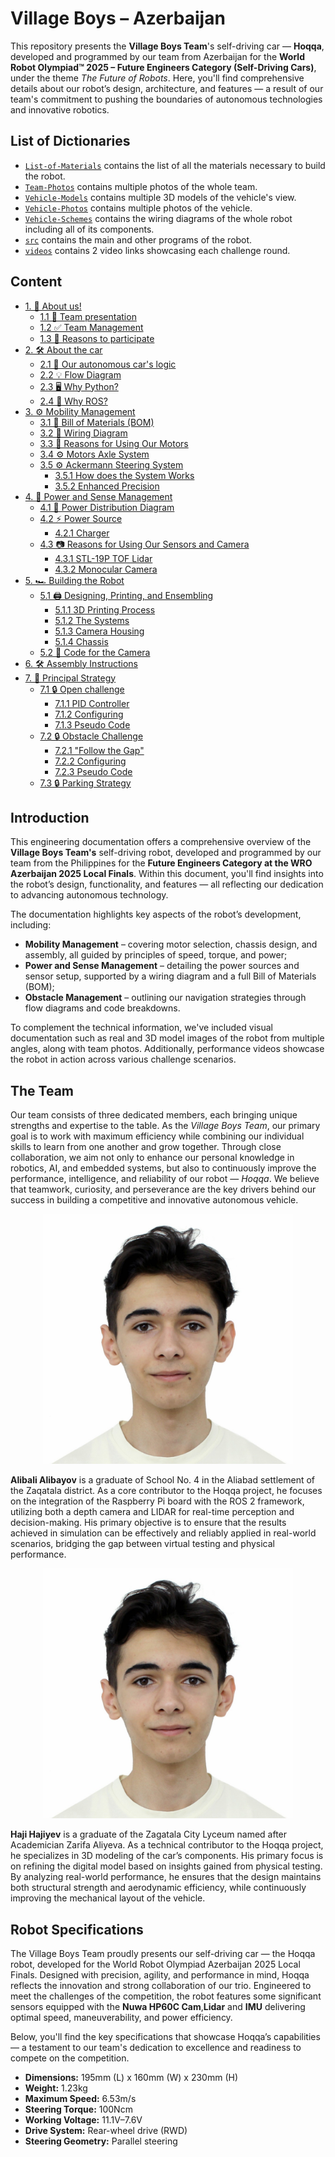 Village Boys – Azerbaijan
====

This repository presents the **Village Boys Team**'s self-driving car — **Hoqqa**, developed and programmed by our team from Azerbaijan for the **World Robot Olympiad™ 2025 – Future Engineers Category (Self-Driving Cars)**, under the theme *The Future of Robots*. Here, you'll find comprehensive details about our robot’s design, architecture, and features — a result of our team's commitment to pushing the boundaries of autonomous technologies and innovative robotics.

## List of Dictionaries

* [`List-of-Materials`](https://github.com/AlibaliAlibayov/WRO2025-FE-VillageBoys/tree/main/List-of-Materials) contains the list of all the materials necessary to build the robot.
* [`Team-Photos`](https://github.com/AlibaliAlibayov/WRO2025-FE-VillageBoys/tree/main/Team-Photos) contains multiple photos of the whole team.
* [`Vehicle-Models`](https://github.com/AlibaliAlibayov/WRO2025-FE-VillageBoys/tree/main/Vehicle-Models) contains multiple 3D models of the vehicle's view.
* [`Vehicle-Photos`](https://github.com/AlibaliAlibayov/WRO2025-FE-VillageBoys/tree/main/Vehicle-Photos) contains multiple photos of the vehicle.
* [`Vehicle-Schemes`](https://github.com/AlibaliAlibayov/WRO2025-FE-VillageBoys/tree/main/Vehicle-Schemes) contains the wiring diagrams of the whole robot including all of its components.
* [`src`](https://github.com/AlibaliAlibayov/WRO2025-FE-VillageBoys/tree/main/src) contains the main and other programs of the robot.
* [`videos`](https://github.com/AlibaliAlibayov/WRO2025-FE-VillageBoys/tree/main/src) contains 2 video links showcasing each challenge round.
  
## Content

- [1. 🤖 About us!](#1-about-us)
  - [1.1 🌟 Team presentation](#11-team-presentation)
  - [1.2 ✅ Team Management](#12-team-management)
  - [1.3 🤔 Reasons to participate](#13-reasons-to-participate)
- [2. 🛠️ About the car](#2-about-the-car)
  - [2.1 🧠 Our autonomous car's logic](#21-our-autonomous-cars-logic)
  - [2.2 💡 Flow Diagram](#22-flow-diagram)
  - [2.3 🖥️ Why Python?](#23-why-python)
  - [2.4 🎯 Why ROS?](#24-why-ros)
- [3. ⚙️ Mobility Management](#3-mobility-management)
  - [3.1 🧱 Bill of Materials (BOM)](#31-bill-of-materials-bom)
  - [3.2 🔌 Wiring Diagram](#32-wiring-diagram)
  - [3.3 🧰 Reasons for Using Our Motors](#33-reasons-for-using-our-motors)
  - [3.4 ⚙️ Motors Axle System](#34-motors-axle-system)
  - [3.5 ⚙️ Ackermann Steering System](#35-ackermann-steering-system)
    - [3.5.1 How does the System Works](#351-how-does-the-system-works)
    - [3.5.2 Enhanced Precision](352-enhanced-precision)
- [4. 🔋 Power and Sense Management](#4-power-and-sense-management)
  - [4.1 🔌 Power Distribution Diagram](#41-power-distribution-diagram)
  - [4.2 ⚡ Power Source](#42-power-source)
    - [4.2.1 Charger](#421-charger)
  - [4.3 📷 Reasons for Using Our Sensors and Camera](#43-reasons-for-using-our-sensors-and-camera)
    - [4.3.1 STL-19P TOF Lidar](#431-stl-19p-tof-lidar)
    - [4.3.2 Monocular Camera](#432-monocular-camera)
- [5. 🏎️ Building the Robot](#5-building-the-robot)
  - [5.1 🖨️ Designing, Printing, and Ensembling](#51-designing-printing-and-ensembling)
    - [5.1.1 3D Printing Process](#511-3d-printing-process)
    - [5.1.2 The Systems](#512-the-systems)
    - [5.1.3 Camera Housing](#513-camera-housing)
    - [5.1.4 Chassis](#514-chassis)
  - [5.2 📍 Code for the Camera](#52-code-for-the-camera)
- [6. 🛠️ Assembly Instructions](#6-assembly-instructions)
- [7. 📌 Principal Strategy](#7-principal-strategy)
  - [7.1 🔒 Open challenge](#71-open-challenge)
    - [7.1.1 PID Controller](#711-pid-controller)
    - [7.1.2 Configuring](#712-configuring)
    - [7.1.3 Pseudo Code](#713-pseudo-code)
  - [7.2 🔒 Obstacle Challenge](#72-obstacle-challenge)
    - [7.2.1 "Follow the Gap"](#721-follow-the-gap)
    - [7.2.2 Configuring](#722-configuring)
    - [7.2.3 Pseudo Code](#723-pseudo-code)
  - [7.3 🔒 Parking Strategy](#73-parking-strategy)


## Introduction


 This engineering documentation offers a comprehensive overview of the **Village Boys Team's** self-driving robot, developed and programmed by our team from the Philippines for the **Future Engineers Category at the WRO Azerbaijan 2025 Local Finals**. Within this document, you'll find insights into the robot’s design, functionality, and features — all reflecting our dedication to advancing autonomous technology.

 The documentation highlights key aspects of the robot’s development, including:

 * **Mobility Management** – covering motor selection, chassis design, and assembly, all guided by principles of speed, torque, and power;
 * **Power and Sense Management** – detailing the power sources and sensor setup, supported by a wiring diagram and a full Bill of Materials (BOM);
 * **Obstacle Management** – outlining our navigation strategies through flow diagrams and code breakdowns.

 To complement the technical information, we've included visual documentation such as real and 3D model images of the robot from multiple angles, along with team photos. Additionally, performance videos showcase the robot in action across various challenge scenarios.


## The Team

 Our team consists of three dedicated members, each bringing unique strengths and expertise to the table. As the _Village Boys Team_, our primary goal is to work with maximum efficiency while combining our individual skills to learn from one another and grow together. Through close collaboration, we aim not only to enhance our personal knowledge in robotics, AI, and embedded systems, but also to continuously improve the performance, intelligence, and reliability of our robot — _Hoqqa_. We believe that teamwork, curiosity, and perseverance are the key drivers behind our success in building a competitive and innovative autonomous vehicle.
  
  <p align="center">
    <img src="assets/Alibali_Profile_Photo.jpg" alt="Alibali" width="400"/>
  </p>

  **Alibali Alibayov** is a graduate of School No. 4 in the Aliabad settlement of the Zaqatala district. As a core contributor to the Hoqqa project, he focuses on the integration of the Raspberry Pi board with the ROS 2 framework, utilizing both a depth camera and LIDAR for real-time perception and decision-making. His primary objective is to ensure that the results achieved in simulation can be effectively and reliably applied in real-world scenarios, bridging the gap between virtual testing and physical performance.

  <p align="center">
    <img src="assets/Alibali_Profile_Photo.jpg" alt="Alibali" width="400"/>
  </p>
  
**Haji Hajiyev** is a graduate of the Zagatala City Lyceum named after Academician Zarifa Aliyeva. As a technical contributor to the Hoqqa project, he specializes in 3D modeling of the car’s components. His primary focus is on refining the digital model based on insights gained from physical testing. By analyzing real-world performance, he ensures that the design maintains both structural strength and aerodynamic efficiency, while continuously improving the mechanical layout of the vehicle.


## Robot Specifications

The Village Boys Team proudly presents our self-driving car — the Hoqqa robot, developed for the World Robot Olympiad Azerbaijan 2025 Local Finals. Designed with precision, agility, and performance in mind, Hoqqa reflects the innovation and strong collaboration of our trio. Engineered to meet the challenges of the competition, the robot features some significant sensors equipped with the **Nuwa HP60C Cam**,**Lidar** and **IMU** delivering optimal speed, maneuverability, and power efficiency.

Below, you'll find the key specifications that showcase Hoqqa’s capabilities — a testament to our team's dedication to excellence and readiness to compete on the competition.

  * **Dimensions:** 195mm (L) x 160mm (W) x 230mm (H)
  * **Weight:** 1.23kg
  * **Maximum Speed:** 6.53m/s
  * **Steering Torque:** 100Ncm
  * **Working Voltage:** 11.1V–7.6V
  * **Drive System:** Rear-wheel drive (RWD)
  * **Steering Geometry:** Parallel steering
